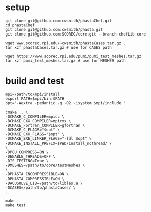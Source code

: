 # setup
    git clone git@github.com:cwsmith/phastaChef.git
    cd phastaChef
    git clone git@github.com:cwsmith/phasta.git
    git clone git@github.com:SCOREC/core.git --branch chefLib core

    wget www.scorec.rpi.edu/~cwsmith/phastaCases.tar.gz .
    tar xzf phastaCases.tar.gz # use for CASES path

    wget https://www.scorec.rpi.edu/pumi/pumi_test_meshes.tar.gz
    tar xzf pumi_test_meshes.tar.gz # use for MESHES path

# build and test

    mpi=/path/to/mpi/install
    export PATH=$mpi/bin:$PATH
    opt="-Wextra -pedantic -g -O2 -isystem $mpi/include "

    cmake .. \
    -DCMAKE_C_COMPILER=mpicc \
    -DCMAKE_CXX_COMPILER=mpicxx \
    -DCMAKE_Fortran_COMPILER=gfortran \
    -DCMAKE_C_FLAGS="$opt" \
    -DCMAKE_CXX_FLAGS="$opt" \
    -DCMAKE_EXE_LINKER_FLAGS="-ldl $opt" \
    -DCMAKE_INSTALL_PREFIX=$PWD/install_nothread/ \
    \
    -DPCU_COMPRESS=ON \
    -DENABLE_THREADS=OFF \
    -DIS_TESTING=True \
    -DMESHES=/path/to/core/testMeshes \
    \
    -DPHASTA_INCOMPRESSIBLE=ON \
    -DPHASTA_COMPRESSIBLE=ON \
    -DACUSOLVE_LIB=/path/to/libles.a \
    -DCASES=/path/to/phastaCases/ \
    ..

    make
    make test

